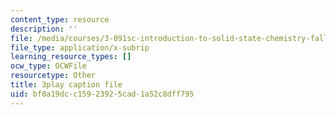 ```yaml
---
content_type: resource
description: ''
file: /media/courses/3-091sc-introduction-to-solid-state-chemistry-fall-2010/bf0a19dcc15923925cad1a52c8dff795_LHRZLeQ2aaM.srt
file_type: application/x-subrip
learning_resource_types: []
ocw_type: OCWFile
resourcetype: Other
title: 3play caption file
uid: bf0a19dc-c159-2392-5cad-1a52c8dff795
---
```

